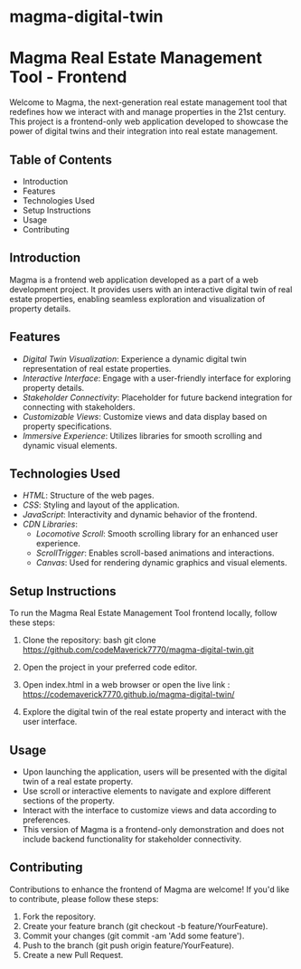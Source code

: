 ﻿# magma-digital-twin
 # Magma Real Estate Management Tool - Frontend

Welcome to Magma, the next-generation real estate management tool that redefines how we interact with and manage properties in the 21st century. This project is a frontend-only web application developed to showcase the power of digital twins and their integration into real estate management.

## Table of Contents

- Introduction
- Features
- Technologies Used
- Setup Instructions
- Usage
- Contributing
## Introduction

Magma is a frontend web application developed as a part of a web development project. It provides users with an interactive digital twin of real estate properties, enabling seamless exploration and visualization of property details.

## Features

- *Digital Twin Visualization*: Experience a dynamic digital twin representation of real estate properties.
- *Interactive Interface*: Engage with a user-friendly interface for exploring property details.
- *Stakeholder Connectivity*: Placeholder for future backend integration for connecting with stakeholders.
- *Customizable Views*: Customize views and data display based on property specifications.
- *Immersive Experience*: Utilizes libraries for smooth scrolling and dynamic visual elements.

## Technologies Used

- *HTML*: Structure of the web pages.
- *CSS*: Styling and layout of the application.
- *JavaScript*: Interactivity and dynamic behavior of the frontend.
- *CDN Libraries*:
  - *Locomotive Scroll*: Smooth scrolling library for an enhanced user experience.
  - *ScrollTrigger*: Enables scroll-based animations and interactions.
  - *Canvas*: Used for rendering dynamic graphics and visual elements.

## Setup Instructions

To run the Magma Real Estate Management Tool frontend locally, follow these steps:

1. Clone the repository:
   bash
   git clone https://github.com/codeMaverick7770/magma-digital-twin.git
   

2. Open the project in your preferred code editor.

3. Open index.html in a web browser or open the live link : https://codemaverick7770.github.io/magma-digital-twin/

4. Explore the digital twin of the real estate property and interact with the user interface.

## Usage

- Upon launching the application, users will be presented with the digital twin of a real estate property.
- Use scroll or interactive elements to navigate and explore different sections of the property.
- Interact with the interface to customize views and data according to preferences.
- This version of Magma is a frontend-only demonstration and does not include backend functionality for stakeholder connectivity.

## Contributing

Contributions to enhance the frontend of Magma are welcome! If you'd like to contribute, please follow these steps:

1. Fork the repository.
2. Create your feature branch (git checkout -b feature/YourFeature).
3. Commit your changes (git commit -am 'Add some feature').
4. Push to the branch (git push origin feature/YourFeature).
5. Create a new Pull Request.
